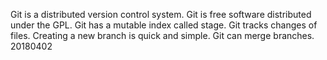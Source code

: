 Git is a distributed version control system. 
Git is free software distributed under the GPL. 
Git has a mutable index called stage. 
Git tracks changes of files.
Creating a new branch is quick and simple.
Git can merge branches. 20180402
